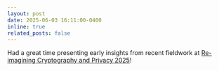 ```yaml
---
layout: post
date: 2025-06-03 16:11:00-0400
inline: true
related_posts: false
---
```


Had a great time presenting early insights from recent fieldwork at [Re-imagining Cryptography and Privacy 2025](https://recapworkshop.online/#topics)!
